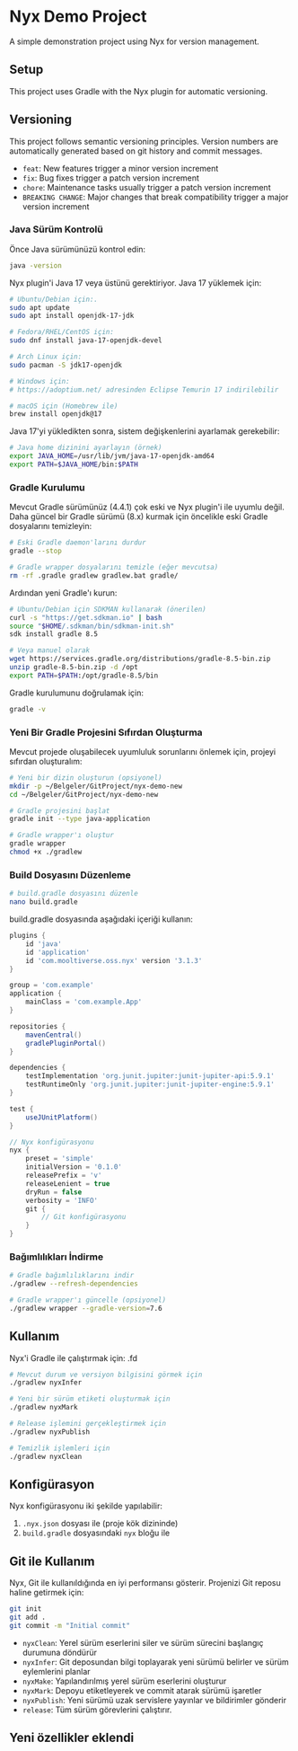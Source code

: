 # Nyx Demo Project

A simple demonstration project using Nyx for version management.

## Setup

This project uses Gradle with the Nyx plugin for automatic versioning.

## Versioning

This project follows semantic versioning principles. Version numbers are automatically generated based on git history and commit messages.

- `feat`: New features trigger a minor version increment
- `fix`: Bug fixes trigger a patch version increment
- `chore`: Maintenance tasks usually trigger a patch version increment
- `BREAKING CHANGE`: Major changes that break compatibility trigger a major version increment

### Java Sürüm Kontrolü

Önce Java sürümünüzü kontrol edin:
```bash
java -version
```

Nyx plugin'i Java 17 veya üstünü gerektiriyor. Java 17 yüklemek için:

```bash
# Ubuntu/Debian için:.
sudo apt update
sudo apt install openjdk-17-jdk

# Fedora/RHEL/CentOS için:
sudo dnf install java-17-openjdk-devel

# Arch Linux için:
sudo pacman -S jdk17-openjdk

# Windows için:
# https://adoptium.net/ adresinden Eclipse Temurin 17 indirilebilir

# macOS için (Homebrew ile)
brew install openjdk@17
```

Java 17'yi yükledikten sonra, sistem değişkenlerini ayarlamak gerekebilir:

```bash
# Java home dizinini ayarlayın (örnek)
export JAVA_HOME=/usr/lib/jvm/java-17-openjdk-amd64
export PATH=$JAVA_HOME/bin:$PATH
```

### Gradle Kurulumu

Mevcut Gradle sürümünüz (4.4.1) çok eski ve Nyx plugin'i ile uyumlu değil. Daha güncel bir Gradle sürümü (8.x) kurmak için öncelikle eski Gradle dosyalarını temizleyin:

```bash
# Eski Gradle daemon'larını durdur
gradle --stop

# Gradle wrapper dosyalarını temizle (eğer mevcutsa)
rm -rf .gradle gradlew gradlew.bat gradle/
```

Ardından yeni Gradle'ı kurun:

```bash
# Ubuntu/Debian için SDKMAN kullanarak (önerilen)
curl -s "https://get.sdkman.io" | bash
source "$HOME/.sdkman/bin/sdkman-init.sh"
sdk install gradle 8.5

# Veya manuel olarak
wget https://services.gradle.org/distributions/gradle-8.5-bin.zip
unzip gradle-8.5-bin.zip -d /opt
export PATH=$PATH:/opt/gradle-8.5/bin
```

Gradle kurulumunu doğrulamak için:
```bash
gradle -v
```

### Yeni Bir Gradle Projesini Sıfırdan Oluşturma

Mevcut projede oluşabilecek uyumluluk sorunlarını önlemek için, projeyi sıfırdan oluşturalım:

```bash
# Yeni bir dizin oluşturun (opsiyonel)
mkdir -p ~/Belgeler/GitProject/nyx-demo-new
cd ~/Belgeler/GitProject/nyx-demo-new

# Gradle projesini başlat
gradle init --type java-application

# Gradle wrapper'ı oluştur
gradle wrapper
chmod +x ./gradlew
```

### Build Dosyasını Düzenleme

```bash
# build.gradle dosyasını düzenle
nano build.gradle
```

build.gradle dosyasında aşağıdaki içeriği kullanın:

```groovy
plugins {
    id 'java'
    id 'application'
    id 'com.mooltiverse.oss.nyx' version '3.1.3'
}

group = 'com.example'
application {
    mainClass = 'com.example.App'
}

repositories {
    mavenCentral()
    gradlePluginPortal()
}

dependencies {
    testImplementation 'org.junit.jupiter:junit-jupiter-api:5.9.1'
    testRuntimeOnly 'org.junit.jupiter:junit-jupiter-engine:5.9.1'
}

test {
    useJUnitPlatform()
}

// Nyx konfigürasyonu
nyx {
    preset = 'simple'
    initialVersion = '0.1.0'
    releasePrefix = 'v'
    releaseLenient = true
    dryRun = false
    verbosity = 'INFO'
    git {
        // Git konfigürasyonu
    }
}
```

### Bağımlılıkları İndirme

```bash
# Gradle bağımlılıklarını indir
./gradlew --refresh-dependencies

# Gradle wrapper'ı güncelle (opsiyonel)
./gradlew wrapper --gradle-version=7.6
```

## Kullanım

Nyx'i Gradle ile çalıştırmak için: .fd

```bash
# Mevcut durum ve versiyon bilgisini görmek için
./gradlew nyxInfer

# Yeni bir sürüm etiketi oluşturmak için
./gradlew nyxMark

# Release işlemini gerçekleştirmek için
./gradlew nyxPublish

# Temizlik işlemleri için
./gradlew nyxClean
```

## Konfigürasyon

Nyx konfigürasyonu iki şekilde yapılabilir:

1. `.nyx.json` dosyası ile (proje kök dizininde)
2. `build.gradle` dosyasındaki `nyx` bloğu ile

## Git ile Kullanım

Nyx, Git ile kullanıldığında en iyi performansı gösterir. Projenizi Git reposu haline getirmek için:

```bash
git init
git add .
git commit -m "Initial commit"
```

- `nyxClean`: Yerel sürüm eserlerini siler ve sürüm sürecini başlangıç durumuna döndürür
- `nyxInfer`: Git deposundan bilgi toplayarak yeni sürümü belirler ve sürüm eylemlerini planlar
- `nyxMake`: Yapılandırılmış yerel sürüm eserlerini oluşturur
- `nyxMark`: Depoyu etiketleyerek ve commit atarak sürümü işaretler
- `nyxPublish`: Yeni sürümü uzak servislere yayınlar ve bildirimler gönderir
- `release`: Tüm sürüm görevlerini çalıştırır.

## Yeni özellikler eklendi
